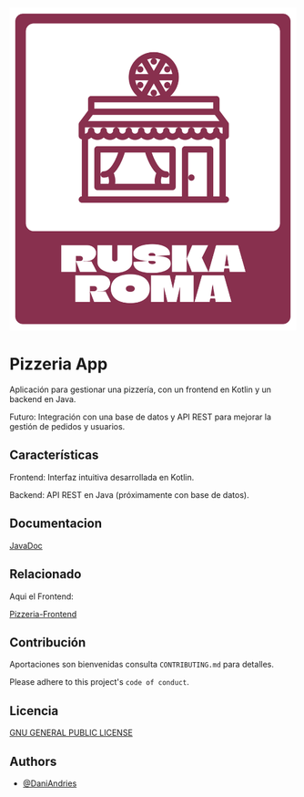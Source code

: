 ![LogoRuskaRoma](https://github.com/DaniAndries/Pizzeria-Frontend/blob/main/app/src/main/res/drawable/ruskaromalogo.png?raw=true)


# Pizzeria App

Aplicación para gestionar una pizzería, con un frontend en Kotlin y un backend en Java. 

Futuro: Integración con una base de datos y API REST para mejorar la gestión de pedidos y usuarios.


## Características

Frontend: Interfaz intuitiva desarrollada en Kotlin.

Backend: API REST en Java (próximamente con base de datos).

    
## Documentacion

[JavaDoc](https://linktodocumentation)


## Relacionado

Aqui el Frontend: 

[Pizzeria-Frontend](https://github.com/DaniAndries/Pizzeria-Frontend.git)


## Contribución

Aportaciones son bienvenidas consulta `CONTRIBUTING.md` para detalles.



Please adhere to this project's `code of conduct`.


## Licencia

[GNU GENERAL PUBLIC LICENSE](https://github.com/DaniAndries/Pizzeria-Frontend/blob/main/LICENSE)


## Authors

- [@DaniAndries](https://github.com/DaniAndries)
